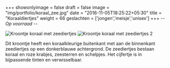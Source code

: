 +++
showonlyimage = false
draft = false
image = "img/portfolio/koraal_zee.jpg"
date = "2016-11-05T18:25:22+05:30"
title = "Koraaldiertjes"
weight = 66
geslachten = ['jongen','meisje','unisex']
+++
*-- Op voorraad --*

<!--more-->
![Kroontje koraal met zeediertjes][1]
![Kroontje koraal met zeediertjes 2][2]

Dit kroontje heeft een koraalkleurige buitenkant met aan de binnenkant zeediertjes op een donkerblauwe achtergrond. De zeediertjes bestaan koraal en roze krabjes, zeesterren en schelpjes. Het cijfertje is in bijpassende tinten en verwisselbaar.

[1]: /img/portfolio/koraal_zee.jpg
[2]: /img/portfolio/alternatieven/koraal_zee2.jpg
